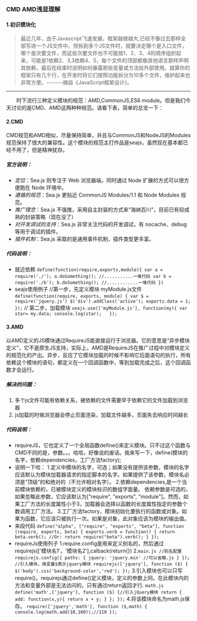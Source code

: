 ### CMD AMD浅显理解
#### 1.初识模块化
> 最近几年，由于Javascript飞速发展，框架越做越大,已经不像过去那样全部写进一个JS文件中。但拆到多个JS文件时，就要决定哪个是入口文件，哪个是次要文件，而这些次要文件也不可能按1、2、3、4的顺序组织起来，可能是1依赖2、3,3依赖4、5，每个文件的顶部都像其他语言那样声明其依赖，最后在结束时说明如何暴露那些变量或方法给外部使用。就算你的框架只有几千行，在开发时将它们按照功能拆分为10多个文件，维护起来也非常方便。-------摘自《JavaScript框架设计》。
***
&emsp;&emsp;时下流行三种定义模块的规范：AMD,CommonJS,ES6 module。但是我们今天讨论的是CMD、AMD这两种种规范。请看下表，简单的总览一下：
#### 2.CMD
CMD规范和AMD相似，尽量保持简单，并且与CommonJS和NodeJS的Modules规范保持了很大的兼容性。这个模块的规范主打作品是seajs，虽然现在基本都已经不用了，但是精神犹存。
##### 官方说明：
- *定位*：Sea.js 则专注于 Web 浏览器端，同时通过 Node 扩展的方式可以很方便跑在 Node 环境中。
- *遵循的规范*：Sea.js 更贴近 CommonJS Modules/1.1 和 Node Modules 规范。
- *推广理念*：Sea.js 不强推，采用自主封装的方式来“海纳百川”，目前已有较成熟的封装策略（现在没了）
- *对开发调试的支持*：Sea.js 非常关注代码的开发调试，有 nocache、debug 等用于调试的插件。
- *插件机制*：Sea.js 采取的是通用事件机制，插件类型更丰富。
##### 代码说明：
- 就近依赖
`define(function(require,exports,module){
    var a = require('./');
    a.doSomething();
    //...........一堆代码
    var b = require('./b');
    b.doSomething();
    //............一堆代码
})`
- seajs使用例子
//第一步，先定义模块 myModule.js文件
`define(function(require, exports, module) {
  var $ = require('jquery.js')
  $('div').addClass('active');
  exports.data = 1;
});`
// 第二步，加载模块
`seajs.use(['myModule.js'], function(my){
    var star= my.data;
    console.log(star);  
});`
#### 3.AMD
以AMD定义的JS模块通过RequireJS能直接运行于浏览器。它的意思是“异步模块定义”，它不是原生JS支持，实际上，AMD是RequireJS在推广过程中对模块定义的规范化的产出。异步，反应了它模块加载的时候不影响它后面语句的执行，所有依赖这个模块的语句，都定义在一个回调函数中，等到加载完成之后，这个回调函数才会运行。
##### 解决的问题：
1. 多个js文件可能有依赖关系，被依赖的文件需要早于依赖它的文件加载到浏览器
2. js加载的时候浏览器会停止页面渲染，加载文件越多，页面失去响应时间越长
##### 代码说明：
- requireJS，它也定义了一个全局函数define()来定义模块。只不过这个函数与CMD不同的是，参数。。。哈哈，好像说的废话。我来写一下，define(模块的名字，依赖dependencies，工厂方法factory);
- 说明一下哈：
1.定义中模块的名字，可选；如果没有提供该参数，模块的名字应该默认为模块加载器请求的指定脚本的名字。如果提供了该参数，模块名必须是“顶级”的和绝对的（不允许相对名字）。
2.依赖dependencies,是一个当前模块依赖的，已被模块定义的模块标识的数组字面量。
依赖参数是可选的，如果忽略此参数，它应该默认为["require", "exports", "module"]。然而，如果工厂方法的长度属性小于3，加载器会选择以函数的长度属性指定的参数个数调用工厂方法。
3.工厂方法factory，模块初始化要执行的函数或对象。如果为函数，它应该只被执行一次。如果是对象，此对象应该为模块的输出值。
- 来段代码
`
    define("alpha", ["require", "exports", "beta"], function (require, exports, beta) {
       exports.verb = function() {
           return beta.verb();
           //Or:
           return require("beta").verb();
       }
   });
`
- requireJs使用列子
1.require.config是用来定义别名的，然后通过requirejs(['模块名1'，'模块名2'],calback(return{})
2.`main.js
    //别名配置
    requirejs.config({
        paths: {
            jquery: 'jquery.min' //可以省略.js
        }
    });
    //引入模块，用变量$表示jquery模块
    requirejs(['jquery'], function ($) {
        $('body').css('background-color','red');
    });`
3.引入模块也可以只写require()。requirejs通过define()定义模块，定义的参数上同。在此模块内的方法和变量外部是无法访问的，只有通过return返回才行.
`math.js
define('math',['jquery'], function ($) {//引入jQuery模块
    return {
        add: function(x,y){
            return x + y;
        }
    };
});`
4.将该模块命名为math.js保存。
`require(['jquery','math'], function ($,math) {
    console.log(math.add(10,100));//110
});`






